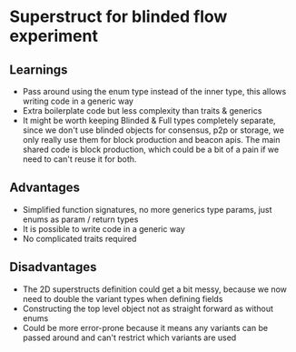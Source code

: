 # Superstruct for blinded flow experiment

## Learnings

- Pass around using the enum type instead of the inner type, this allows writing code in a generic way 
- Extra boilerplate code but less complexity than traits & generics
- It might be worth keeping Blinded & Full types completely separate, since we don't use blinded objects for consensus,
  p2p or storage, we only really use them for block production and beacon apis. The main shared code is block production,
  which could be a bit of a pain if we need to can't reuse it for both.

## Advantages

- Simplified function signatures, no more generics type params, just enums as param / return types
- It is possible to write code in a generic way
- No complicated traits required

## Disadvantages

- The 2D superstructs definition could get a bit messy, because we now need to double the variant types when defining fields
- Constructing the top level object not as straight forward as without enums
- Could be more error-prone because it means any variants can be passed around and can't restrict which variants are used
